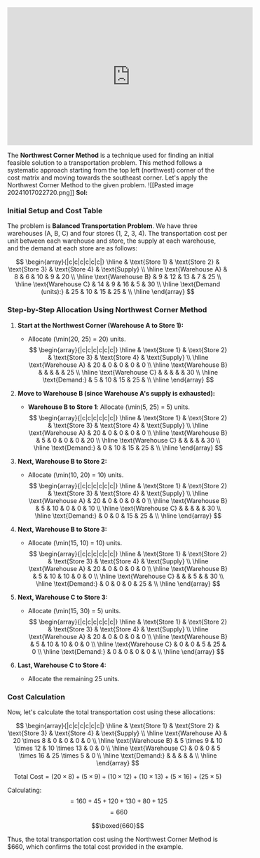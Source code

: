 <iframe width="560" height="315" src="https://www.youtube.com/embed/tvNNKorAWog?si=UYGpczKOyhsyDoFg" title="YouTube video player" frameborder="0" allow="accelerometer; autoplay; clipboard-write; encrypted-media; gyroscope; picture-in-picture; web-share" referrerpolicy="strict-origin-when-cross-origin" allowfullscreen></iframe>


The **Northwest Corner Method** is a technique used for finding an initial feasible solution to a transportation problem. This method follows a systematic approach starting from the top left (northwest) corner of the cost matrix and moving towards the southeast corner. Let's apply the Northwest Corner Method to the given problem.
![[Pasted image 20241017022720.png]]
**Sol:**
### Initial Setup and Cost Table
The problem is **Balanced Transportation Problem**.
We have three warehouses (A, B, C) and four stores (1, 2, 3, 4). The transportation cost per unit between each warehouse and store, the supply at each warehouse, and the demand at each store are as follows:

$$
\begin{array}{|c|c|c|c|c|c|}
\hline & \text{Store 1} & \text{Store 2} & \text{Store 3} & \text{Store 4} & \text{Supply} \\
\hline \text{Warehouse A} & 8 & 6 & 10 & 9 & 20 \\
\hline \text{Warehouse B} & 9 & 12 & 13 & 7 & 25 \\
\hline \text{Warehouse C} & 14 & 9 & 16 & 5 & 30 \\
\hline \text{Demand (units):} & 25 & 10 & 15 & 25 & \\
\hline
\end{array}
$$

### Step-by-Step Allocation Using Northwest Corner Method

1. **Start at the Northwest Corner (Warehouse A to Store 1):**
   - Allocate \(\min(20, 25) = 20\) units.
$$
   \begin{array}{|c|c|c|c|c|c|}
   \hline & \text{Store 1} & \text{Store 2} & \text{Store 3} & \text{Store 4} & \text{Supply} \\
   \hline \text{Warehouse A} & 20 & 0 & 0 & 0 & 0 \\
   \hline \text{Warehouse B} & & & & & 25 \\
   \hline \text{Warehouse C} & & & & & 30 \\
   \hline \text{Demand:} & 5 & 10 & 15 & 25 & \\
   \hline
   \end{array}
$$

2. **Move to Warehouse B (since Warehouse A's supply is exhausted):**
   - **Warehouse B to Store 1**: Allocate \(\min(5, 25) = 5\) units.
$$
   \begin{array}{|c|c|c|c|c|c|}
   \hline & \text{Store 1} & \text{Store 2} & \text{Store 3} & \text{Store 4} & \text{Supply} \\
   \hline \text{Warehouse A} & 20 & 0 & 0 & 0 & 0 \\
   \hline \text{Warehouse B} & 5 & 0 & 0 & 0 & 20 \\
   \hline \text{Warehouse C} & & & & & 30 \\
   \hline \text{Demand:} & 0 & 10 & 15 & 25 & \\
   \hline
   \end{array}
$$

3. **Next, Warehouse B to Store 2:**
   - Allocate \(\min(10, 20) = 10\) units.
$$
   \begin{array}{|c|c|c|c|c|c|}
   \hline & \text{Store 1} & \text{Store 2} & \text{Store 3} & \text{Store 4} & \text{Supply} \\
   \hline \text{Warehouse A} & 20 & 0 & 0 & 0 & 0 \\
   \hline \text{Warehouse B} & 5 & 10 & 0 & 0 & 10 \\
   \hline \text{Warehouse C} & & & & & 30 \\
   \hline \text{Demand:} & 0 & 0 & 15 & 25 & \\
   \hline
   \end{array}
$$

4. **Next, Warehouse B to Store 3:**
   - Allocate \(\min(15, 10) = 10\) units.
$$
   \begin{array}{|c|c|c|c|c|c|}
   \hline & \text{Store 1} & \text{Store 2} & \text{Store 3} & \text{Store 4} & \text{Supply} \\
   \hline \text{Warehouse A} & 20 & 0 & 0 & 0 & 0 \\
   \hline \text{Warehouse B} & 5 & 10 & 10 & 0 & 0 \\
   \hline \text{Warehouse C} & & & 5 & & 30 \\
   \hline \text{Demand:} & 0 & 0 & 0 & 25 & \\
   \hline
   \end{array}
$$

5. **Next, Warehouse C to Store 3:**
   - Allocate \(\min(15, 30) = 5\) units.
$$
   \begin{array}{|c|c|c|c|c|c|}
   \hline & \text{Store 1} & \text{Store 2} & \text{Store 3} & \text{Store 4} & \text{Supply} \\
   \hline \text{Warehouse A} & 20 & 0 & 0 & 0 & 0 \\
   \hline \text{Warehouse B} & 5 & 10 & 10 & 0 & 0 \\
   \hline \text{Warehouse C} & 0 & 0 & 5 & 25 & 0 \\
   \hline \text{Demand:} & 0 & 0 & 0 & 0 & \\
   \hline
   \end{array}
$$

6. **Last, Warehouse C to Store 4:**
   - Allocate the remaining 25 units.

### Cost Calculation
Now, let's calculate the total transportation cost using these allocations:

$$
\begin{array}{|c|c|c|c|c|c|}
\hline & \text{Store 1} & \text{Store 2} & \text{Store 3} & \text{Store 4} & \text{Supply} \\
\hline \text{Warehouse A} & 20 \times 8 & 0 & 0 & 0 & 0 \\
\hline \text{Warehouse B} & 5 \times 9 & 10 \times 12 & 10 \times 13 & 0 & 0 \\
\hline \text{Warehouse C} & 0 & 0 & 5 \times 16 & 25 \times 5 & 0 \\
\hline \text{Demand:} & & & & & \\
\hline \end{array}
$$

$$
\text{Total Cost} = (20 \times 8) + (5 \times 9) + (10 \times 12) + (10 \times 13) + (5 \times 16) + (25 \times 5)
$$

Calculating:
$$
= 160 + 45 + 120 + 130 + 80 + 125
$$
$$
= 660
$$

$$\boxed{660}$$

Thus, the total transportation cost using the Northwest Corner Method is $660, which confirms the total cost provided in the example.